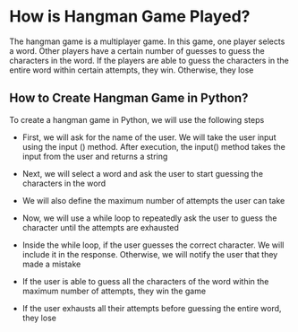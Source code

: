 # How is Hangman Game Played?

The hangman game is a multiplayer game. In this game, one player selects a word. Other players have a certain number of guesses to guess the characters in the word. If the players are able to guess the characters in the entire word within certain attempts, they win. Otherwise, they lose

## How to Create Hangman Game in Python?

To create a hangman game in Python, we will use the following steps

- First, we will ask for the name of the user. We will take the user input using the input () method. After execution, the input() method takes the input from the user and returns a string

- Next, we will select a word and ask the user to start guessing the characters in the word

- We will also define the maximum number of attempts the user can take

- Now, we will use a while loop to repeatedly ask the user to guess the character until the attempts are exhausted

- Inside the while loop, if the user guesses the correct character. We will include it in the response. Otherwise, we will notify the user that they made a mistake

- If the user is able to guess all the characters of the word within the maximum number of attempts, they win the game

- If the user exhausts all their attempts before guessing the entire word, they lose
